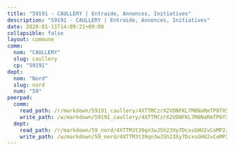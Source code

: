 ```yaml
---
title: "59191 - CAULLERY | Entraide, Annonces, Initiatives"
description: "59191 - CAULLERY | Entraide, Annonces, Initiatives"
date: 2020-01-11T14:09:21+09:00
collapsible: false
layout: commune
comm:
  nom: "CAULLERY"
  slug: caullery
  cp: "59191"
dept:
  nom: "Nord"
  slug: nord
  num: "59"
peerpad:
  comm:
    read_path: /r/markdown/59191_caullery/4XTTMCzrX2VDNFKL7M8NaRmTP8fX5JkJKosSTN62PVZZZ3EFy
    write_path: /w/markdown/59191_caullery/4XTTMCzrX2VDNFKL7M8NaRmTP8fX5JkJKosSTN62PVZZZ3EFy-K3TgUJhvFEZFJF5U6QYvkEvFosPN2JLfexhQJhYCPBJyZC7Pe3sSVz7QQfaeRsV2gYjHydDfmSpDXZgTbTvNcsK1ra73R5HF5DmjJChcqm9CidrJn9GMmZ1REMRCG54xi9fS6CQo
  dept:
    read_path: /r/markdown/59_nord/4XTTM3t39qn3wJ5h23Xy7DcxsGHU2vCoMP2z3iS4TUn3TrtdJ
    write_path: /w/markdown/59_nord/4XTTM3t39qn3wJ5h23Xy7DcxsGHU2vCoMP2z3iS4TUn3TrtdJ-K3TgTuZGkuZqXfr6fpmH7pGsMT6ndvZQMyRDze5QBt7XScLWHoBi246kLoDKpTH2Yo4f3AFSSJqGc2ozvNww7qPLqsDjpvahxCbQ6F5znbfjp6kVgaDcTYc9LyhwSfYuCevnvZUQ
---
```


